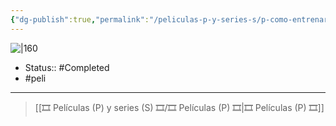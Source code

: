 ```yaml
---
{"dg-publish":true,"permalink":"/peliculas-p-y-series-s/p-como-entrenar-a-tu-dragon-2/"}
---
```



![|160](https://m.media-amazon.com/images/M/MV5BMzMwMTAwODczN15BMl5BanBnXkFtZTgwMDk2NDA4MTE@._V1_SX300.jpg)

- Status:: #Completed 
- #peli 

---

> [[🎞️ Películas (P) y series (S) 🎞️/🎞️ Películas (P) 🎞️\|🎞️ Películas (P) 🎞️]]